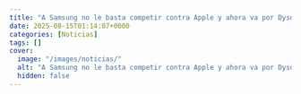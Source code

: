 ```yaml
---
title: "A Samsung no le basta competir contra Apple y ahora va por Dyson - esta es la aspiradora Bespoke AI Jet Ultra"
date: 2025-08-15T01:14:07+0000
categories: [Noticias]
tags: []
cover:
  image: "/images/noticias/"
  alt: "A Samsung no le basta competir contra Apple y ahora va por Dyson - esta es la aspiradora Bespoke AI Jet Ultra"
  hidden: false
---
```



